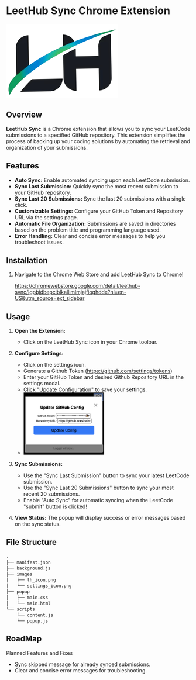 # LeetHub Sync Chrome Extension

![LeetHub Sync](images/lh_icon.png)

## Overview

**LeetHub Sync** is a Chrome extension that allows you to sync your LeetCode submissions to a specified GitHub repository. This extension simplifies the process of backing up your coding solutions by automating the retrieval and organization of your submissions.

## Features

- **Auto Sync:** Enable automated syncing upon each LeetCode submission.
- **Sync Last Submission:** Quickly sync the most recent submission to your GitHub repository.
- **Sync Last 20 Submissions:** Sync the last 20 submissions with a single click.
- **Customizable Settings:** Configure your GitHub Token and Repository URL via the settings page.
- **Automatic File Organization:** Submissions are saved in directories based on the problem title and programming language used.
- **Error Handling:** Clear and concise error messages to help you troubleshoot issues.

## Installation

1. Navigate to the Chrome Web Store and add LeetHub Sync to Chrome!
   
   https://chromewebstore.google.com/detail/leethub-sync/lgpbjdbepciblkallimlmjajfioghdde?hl=en-US&utm_source=ext_sidebar

## Usage

1. **Open the Extension:**
    - Click on the LeetHub Sync icon in your Chrome toolbar.
   
3. **Configure Settings:**
    - Click on the settings icon.
    - Generate a Github Token (https://github.com/settings/tokens)
    - Enter your GitHub Token and desired Github Repository URL in the settings modal.
    - Click "Update Configuration" to save your settings.
    - <img src="images/settings_modal.png" alt="LeetHub Settings Modal" width="220"/>
      
4. **Sync Submissions:**
    - Use the "Sync Last Submission" button to sync your latest LeetCode submission.
    - Use the "Sync Last 20 Submissions" button to sync your most recent 20 submissions.
    - Enable "Auto Sync" for automatic syncing when the LeetCode "submit" button is clicked!
      
5. **View Status:** The popup will display success or error messages based on the sync status.

## File Structure

```plaintext
.
├── manifest.json
├── background.js
├── images
│   ├── lh_icon.png
│   └── settings_icon.png
├── popup
│   ├── main.css
│   └── main.html
└── scripts
    └── content.js
    └── popup.js
```

## RoadMap
Planned Features and Fixes
- Sync skipped message for already synced submissions.
- Clear and concise error messages for troubleshooting.
